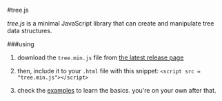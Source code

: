 #tree.js

_tree.js_ is a minimal JavaScript library that can create and manipulate tree data structures.


###using

1. download the `tree.min.js` file from [the latest release page](https://github.com/jangdan/tree.js/releases/latest)

2. then, include it to your `.html` file with this snippet: `<script src = "tree.min.js"></script>`

3. check the [examples](http://jangdan.github.io/tree.js/examples) to learn the basics. you're on your own after that.